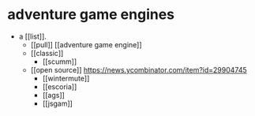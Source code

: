 # adventure game engines

- a [[list]].
  - [[pull]] [[adventure game engine]]
  - [[classic]]
    - [[scumm]]
  - [[open source]] https://news.ycombinator.com/item?id=29904745
    - [[wintermute]]
    - [[escoria]]
    - [[ags]]
    - [[jsgam]]


